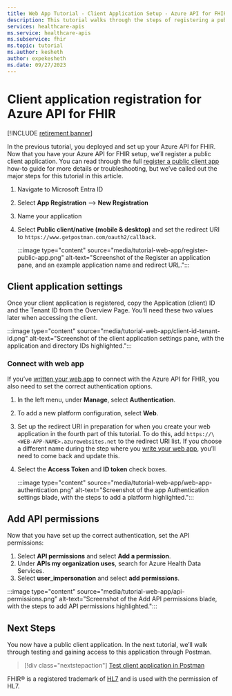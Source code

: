 ```yaml
---
title: Web App Tutorial - Client Application Setup - Azure API for FHIR
description: This tutorial walks through the steps of registering a public application for getting ready to deploy a web application
services: healthcare-apis
ms.service: healthcare-apis
ms.subservice: fhir
ms.topic: tutorial
ms.author: kesheth
author: expekesheth
ms.date: 09/27/2023
---
```


# Client application registration for Azure API for FHIR

[!INCLUDE [retirement banner](../includes/healthcare-apis-azure-api-fhir-retirement.md)]

In the previous tutorial, you deployed and set up your Azure API for FHIR. Now that you have your Azure API for FHIR setup, we’ll register a public client application. You can read through the full [register a public client app](register-public-azure-ad-client-app.md) how-to guide for more details or troubleshooting, but we’ve called out the major steps for this tutorial in this article.

1. Navigate to Microsoft Entra ID
1. Select **App Registration** --> **New Registration**
1. Name your application
1. Select **Public client/native (mobile & desktop)** and set the redirect URI to `https://www.getpostman.com/oauth2/callback`.

   :::image type="content" source="media/tutorial-web-app/register-public-app.png" alt-text="Screenshot of the Register an application pane, and an example application name and redirect URL.":::

## Client application settings

Once your client application is registered, copy the Application (client) ID and the Tenant ID from the Overview Page. You’ll need these two values later when accessing the client.

:::image type="content" source="media/tutorial-web-app/client-id-tenant-id.png" alt-text="Screenshot of the client application settings pane, with the application and directory IDs highlighted.":::

### Connect with web app

If you’ve [written your web app](tutorial-web-app-write-web-app.md) to connect with the Azure API for FHIR, you also need to set the correct authentication options. 

1. In the left menu, under **Manage**, select **Authentication**. 

1. To add a new platform configuration, select **Web**.

1. Set up the redirect URI in preparation for when you create your web application in the fourth part of this tutorial. To do this, add `https://\<WEB-APP-NAME>.azurewebsites.net` to the redirect URI list. If you choose a different name during the step where you [write your web app](tutorial-web-app-write-web-app.md), you’ll need to come back and update this.

1. Select the **Access Token** and **ID token** check boxes.

   :::image type="content" source="media/tutorial-web-app/web-app-authentication.png" alt-text="Screenshot of the app Authentication settings blade, with the steps to add a platform highlighted.":::

## Add API permissions

Now that you have set up the correct authentication, set the API permissions:

1. Select **API permissions** and select **Add a permission**.
1. Under **APIs my organization uses**, search for Azure Health Data Services.
1. Select **user_impersonation** and select **add permissions**.

:::image type="content" source="media/tutorial-web-app/api-permissions.png" alt-text="Screenshot of the Add API permissions blade, with the steps to add API permissions highlighted.":::

## Next Steps

You now have a public client application. In the next tutorial, we’ll walk through testing and gaining access to this application through Postman.

>[!div class="nextstepaction"]
>[Test client application in Postman](tutorial-web-app-test-postman.md)

FHIR&#174; is a registered trademark of [HL7](https://hl7.org/fhir/) and is used with the permission of HL7.

